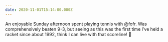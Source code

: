 ```yaml
---
date: 2020-11-01T15:14:00.000Z
---
```

An enjoyable Sunday afternoon spent playing tennis with @fofr. Was comprehensively beaten 9-3, but seeing as this was the first time I’ve held a racket since about 1992, think I can live with that scoreline! 🎾
